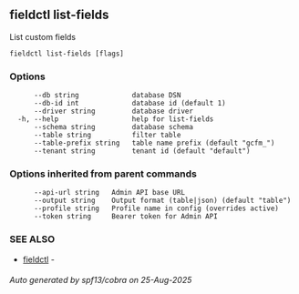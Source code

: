 ## fieldctl list-fields

List custom fields

```
fieldctl list-fields [flags]
```

### Options

```
      --db string             database DSN
      --db-id int             database id (default 1)
      --driver string         database driver
  -h, --help                  help for list-fields
      --schema string         database schema
      --table string          filter table
      --table-prefix string   table name prefix (default "gcfm_")
      --tenant string         tenant id (default "default")
```

### Options inherited from parent commands

```
      --api-url string   Admin API base URL
      --output string    Output format (table|json) (default "table")
      --profile string   Profile name in config (overrides active)
      --token string     Bearer token for Admin API
```

### SEE ALSO

* [fieldctl](fieldctl.md)	 - 

###### Auto generated by spf13/cobra on 25-Aug-2025

